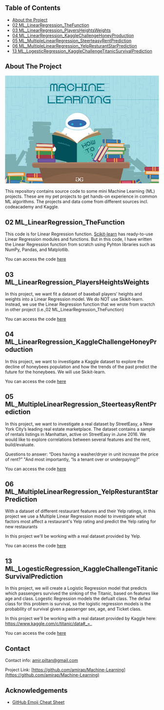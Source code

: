 <!-- TABLE OF CONTENTS -->
## Table of Contents

* [About the Project](#about-the-project)
* [02 ML_LinearRegression_TheFunction](#02-ML_LinearRegression_TheFunction)
* [03 ML_LinearRegression_PlayersHeightsWeights](#03-ML_LinearRegression_PlayersHeightsWeights)
* [04 ML_LinearRegression_KaggleChallengeHoneyProduction](04-ML_LinearRegression_KaggleChallengeHoneyProduction)
* [05 ML_MultipleLinearRegression_SteerteasyRentPrediction](05-ML_MultipleLinearRegression_SteerteasyRentPrediction)
* [06 ML_MultipleLinearRegression_YelpResturantStarPrediction](06-ML_MultipleLinearRegression_YelpResturantStarPrediction)
* [13 ML_LogesticRegression_KaggleChallengeTitanicSurvivalPrediction](13-ML_LogesticRegression_KaggleChallengeTitanicSurvivalPrediction)



<!-- ABOUT THE PROJECT -->
## About The Project
![alt text](https://github.com/amirap/Machine-Learning/blob/master/machineLearning3.png)

This repository contains source code to some mini Machine Learning (ML) projects. These are my pet projects to get hands-on experience in common ML algorithms. The projects and data come from different sources incl. codeacademy and Kaggle.    

<!-- 02 ML_LinearRegression_TheFunction -->
## 02 ML_LinearRegression_TheFunction
This code is for Linear Regression function. [Scikit-learn](https://scikit-learn.org/stable/) has ready-to-use Linear Regression modules and functions. But in this code, I have written the Linear Regression function from scratch using Pyhton libraries such as NumPy, Pandas, and Matplotlib.

You can access the code [here](https://github.com/amirap/Machine-Learning/blob/master/02%20ML_LinearRegression_TheFunction.ipynb)

<!-- 03 ML_LinearRegression_PlayersHeightsWeights -->
## 03 ML_LinearRegression_PlayersHeightsWeights

In this project, we want fit a dataset of baseball players’ heights and weights into a Linear Regression model. We do NOT use Skikit-learn. Instead, we use the Linear Regression function that we wrote from sractch in other project (i.e.,02 ML_LinearRegression_TheFunction)

You can access the code [here](https://github.com/amirap/Machine-Learning/blob/master/02%20ML_LinearRegression_TheFunction.ipynb)

<!-- 04 ML_LinearRegression_KaggleChallengeHoneyProduction -->
## 04 ML_LinearRegression_KaggleChallengeHoneyProduction

In this project, we want to investigate a Kaggle dataset to explore the decline of honeybees population and how the trends of the past predict the future for the honeybees. We will use Skikit-learn. 

You can access the code [here](https://github.com/amirap/Machine-Learning/blob/master/04%20ML_LinearRegression_KaggleChallengeHoneyProduction.ipynb)

## 05 ML_MultipleLinearRegression_SteerteasyRentPrediction

In this project, we want to investigate a real dataset by StreetEasy, a New York City’s leading real estate marketplace. The dataset contains a sample of rentals listings in Manhattan, active on StreetEasy in June 2016. We would like to explore correlations between several features and the rent, build/evaluate.

Questions to answer: “Does having a washer/dryer in unit increase the price of rent?” "And most importantly, “Is a tenant over or underpaying?”

You can access the code [here](https://github.com/amirap/Machine-Learning/blob/master/05%20ML_MultipleLinearRegression_SteerteasyRentPrediction.ipynb)

## 06 ML_MultipleLinearRegression_YelpResturantStarPrediction

With a dataset of different restaurant features and their Yelp ratings, in this project we use a Multiple Linear Regression model to investigate what factors most affect a restaurant's Yelp rating and predict the Yelp rating for new restaurants

In this project we'll be working with a real dataset provided by Yelp. 

You can access the code [here](https://github.com/amirap/Machine-Learning/blob/master/06%20ML_MultipleLinearRegression_YelpResturantStarPrediction.ipynb)

## 13 ML_LogesticRegression_KaggleChallengeTitanicSurvivalPrediction

In this project, we will create a Logistic Regression model that predicts which passengers survived the sinking of the Titanic, based on features like age and class. Logestic Regression models the defualt class. The defaul class for this problem is survival, so the logistic regression models is the probability of survival given a passenger sex, age, and Ticket class.

In this project we'll be working with a real dataset provided by Kaggle here: https://www.kaggle.com/c/titanic/data#_=_ 

You can access the code [here](https://github.com/amirap/Machine-Learning/blob/master/13%20ML_LogesticRegression_KaggleChallengeTitanicSurvivalPrediction.ipynb)


## Contact

Contact info: amir.piltan@gmail.com

Project Link: [https://github.com/amirap/Machine-Learning](https://github.com/amirap/Machine-Learning)


<!-- ACKNOWLEDGEMENTS -->
## Acknowledgements
* [GitHub Emoji Cheat Sheet](https://www.webpagefx.com/tools/emoji-cheat-sheet)





